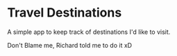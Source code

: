 # Travel Destinations

A simple app to keep track of destinations I'd like to visit.

Don't Blame me, Richard told me to do it xD
